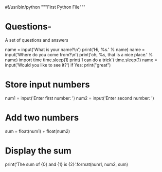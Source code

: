 #!/usr/bin/python
"""First Python File"""

# Questions-
A set of questions and answers 

name = input('What is your name?\n')
print('Hi, %s.' % name)
name = input('Where do you come from?\n')
print('oh, %s, that is a nice place.' % name)
import time
time.sleep(1)
print('I can do a trick')
time.sleep(1)
name = input('Would you like to see it?')
if Yes: print("great")

# Store input numbers
num1 = input('Enter first number: ')
num2 = input('Enter second number: ')

# Add two numbers
sum = float(num1) + float(num2)

# Display the sum
print('The sum of {0} and {1} is {2}'.format(num1, num2, sum)
